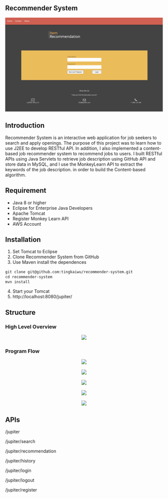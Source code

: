 ## Recommender System

<p>
  <img src="https://github.com/tingkaiwu/tingkaiwu/blob/master/recommender.gif">
</p>

## Introduction

Recommender System is an interactive web application for job seekers to search and apply openings. 
The purpose of this project was to learn how to use J2EE to develop RESTful API. 
In addition, I also implemented a content-based  job recommender system to recommend jobs to users. 
I built RESTful APIs using Java Servlets to retrieve job description using GitHub API and store data in MySQL, 
and I use the MonkeyLearn API to extract the keywords of the job description. in order to build the Content-based algorithm.

## Requirement
- Java 8 or higher
- Eclipse for Enterprise Java Developers
- Apache Tomcat
- Register Monkey Learn API
- AWS Account

## Installation
1. Set Tomcat to Eclipse
2. Clone Recommender System from GitHub
3. Use Maven install the dependences

```
git clone git@github.com:tingkaiwu/recommender-system.git
cd recommender-system
mvn install
```

4. Start your Tomcat
5. http://localhost:8080/jupiter/

## Structure
### High Level Overview
<p align=center>
  <img src="https://github.com/tingkaiwu/recommender-system/blob/master/readme.image/recommender.png">
</p>

### Program Flow
<p align=center>
  <img src="https://github.com/tingkaiwu/recommender-system/blob/master/readme.image/recommender_functions.png">
</p>


<p align=center>
  <img src="https://github.com/tingkaiwu/recommender-system/blob/master/readme.image/recommender_auth.png">
</p>

<p align=center>
  <img src="https://github.com/tingkaiwu/recommender-system/blob/master/readme.image/recommender_database.png">
</p>


<p align=center>
  <img src="https://github.com/tingkaiwu/recommender-system/blob/master/readme.image/recommender_method.png">
</p>

<p align=center>
  <img src="https://github.com/tingkaiwu/recommender-system/blob/master/readme.image/recommender_recommend_structure.png">
</p>

## APIs
/jupiter

/jupiter/search

/jupiter/recommendation

/jupiter/history

/jupiter/login

/jupiter/logout

/jupiter/register

<!--
名字
簡介/目的
功能
安裝配置
快速教程
API 文档
-->
